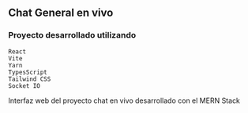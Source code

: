 ## Chat General en vivo

### Proyecto desarrollado utilizando
    React
    Vite
    Yarn
    TypesScript
    Tailwind CSS
    Socket IO

Interfaz web del proyecto chat en vivo desarrollado con el MERN Stack